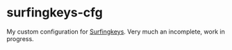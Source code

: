 # surfingkeys-cfg

My custom configuration for [Surfingkeys](https://github.com/brookhong/Surfingkeys). Very much an incomplete, work in progress.
